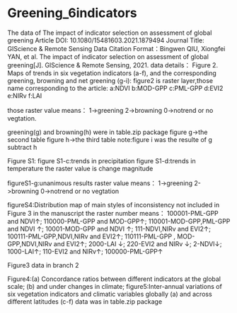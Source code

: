 # Greening_6indicators
The data of The impact of indicator selection on assessment of global greening
Article DOI: 10.1080/15481603.2021.1879494
Journal Title: GIScience & Remote Sensing
Data Citation Format：Bingwen QIU, Xiongfei YAN, et al. The impact of indicator selection on assessment of global greening[J]. GIScience & Remote Sensing, 2021.
data details：
Figure 2. Maps of trends in six vegetation indicators (a-f), and the corresponding greening, browning and net greening (g-i):
figure2 is raster layer,those name corresponding to the article:
a:NDVI
b:MOD-GPP
c:PML-GPP
d:EVI2
e:NIRv
f:LAI

those raster value means：
1->greening
2->browning
0->notrend or no vegtation.

greening(g) and browning(h) were in table.zip package
figure g->the second table
figure h->the third table
note:figure i was the resulte of g subtract h

Figure S1:
figure S1-c:trends in precipitation
figure S1-d:trends in temperature
the raster value is change magnitude

figureS1-g:unanimous results
raster value means：
1->greening
2->browning
0->notrend or no vegtation


figureS4:Distribution map of main styles of inconsistency not included in Figure 3 in the manuscript
the raster number means：
100001-PML-GPP and NDVI↑;
110000-PML-GPP and MOD-GPP↑;
110001-MOD-GPP,PML-GPP and NDVI ↑;
10001-MOD-GPP and NDVI ↑;
111-NDVI,NIRv and EVI2↑;
100111-PML-GPP,NDVI,NIRv and EVI2↑;
110111-PML-GPP , MOD-GPP,NDVI,NIRv and EVI2↑;
2000-LAI ↓;
220-EVI2 and NIRv ↓;
2-NDVI↓;
1000-LAI↑;
110-EVI2 and NIRv↑;
100000-PML-GPP↑


Figure3 data in branch 2


Figure4:(a) Concordance ratios between different indicators at the global scale; (b) and under changes in climate;
figure5:Inter-annual variations of six vegetation indicators and climatic variables globally (a) and across different latitudes (c-f)
data was in table.zip package
